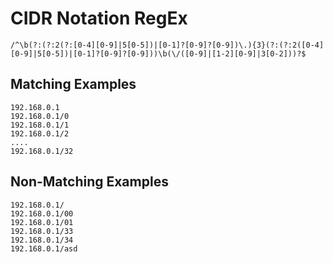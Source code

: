 # CIDR Notation RegEx
```
/^\b(?:(?:2(?:[0-4][0-9]|5[0-5])|[0-1]?[0-9]?[0-9])\.){3}(?:(?:2([0-4][0-9]|5[0-5])|[0-1]?[0-9]?[0-9]))\b(\/([0-9]|[1-2][0-9]|3[0-2]))?$
```

## Matching Examples
```
192.168.0.1
192.168.0.1/0
192.168.0.1/1
192.168.0.1/2
....
192.168.0.1/32
```

## Non-Matching Examples
```
192.168.0.1/
192.168.0.1/00
192.168.0.1/01
192.168.0.1/33
192.168.0.1/34
192.168.0.1/asd
```
